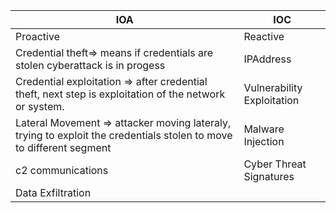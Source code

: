 


| IOA                                                                                                                 | IOC                        |
| ------------------------------------------------------------------------------------------------------------------- | -------------------------- |
| Proactive                                                                                                           | Reactive                   |
| Credential theft=> means if credentials are stolen cyberattack is in progess                                        | IPAddress                  |
| Credential exploitation => after credential theft, next step is exploitation of the network or system.              | Vulnerability Exploitation |
| Lateral Movement => attacker moving lateraly, trying to exploit the credentials stolen to move to different segment | Malware Injection          |
| c2 communications                                                                                                   | Cyber Threat Signatures    |
| Data Exfiltration                                                                                                   |                            |
